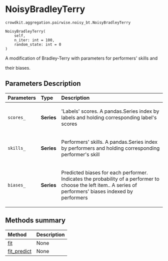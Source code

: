 # NoisyBradleyTerry
`crowdkit.aggregation.pairwise.noisy_bt.NoisyBradleyTerry`

```
NoisyBradleyTerry(
    self,
    n_iter: int = 100,
    random_state: int = 0
)
```

A modification of Bradley-Terry with parameters for performers' skills and


their biases.

## Parameters Description

| Parameters | Type | Description |
| :----------| :----| :-----------|
`scores_`|**Series**|<p>&#x27;Labels&#x27; scores. A pandas.Series index by labels and holding corresponding label&#x27;s scores</p>
`skills_`|**Series**|<p>Performers&#x27; skills. A pandas.Series index by performers and holding corresponding performer&#x27;s skill</p>
`biases_`|**Series**|<p>Predicted biases for each performer. Indicates the probability of a performer to choose the left item.. A series of performers&#x27; biases indexed by performers</p>
## Methods summary

| Method | Description |
| :------| :-----------|
[fit](crowdkit.aggregation.pairwise.noisy_bt.NoisyBradleyTerry.fit.md)| None
[fit_predict](crowdkit.aggregation.pairwise.noisy_bt.NoisyBradleyTerry.fit_predict.md)| None

